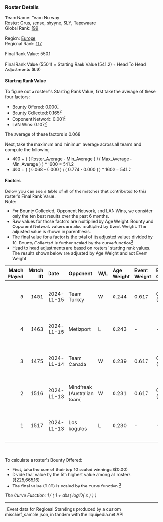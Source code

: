 ### Roster Details<br />
Team Name: Team Norway<br />
Roster: Grus, sense, shyyne, SLY, Tapewaare<br />
Global Rank: [199](../../standings_global_2025_04_07.md)<br />
<br />
Region: [Europe]( ../../standings_europe_2025_04_07.md)<br />
Regional Rank: [117]( ../../standings_europe_2025_04_07.md)<br />
<br />
Final Rank Value:  550.1<br />
<br />
Final Rank Value (550.1) = Starting Rank Value (541.2) + Head To Head Adjustments (8.9)<br />

#### Starting Rank Value<br />
To figure out a rosters's Starting Rank Value, first take the average of these four factors:<br />
- Bounty Offered: 0.000[<sup>1</sup>](#table2)
- Bounty Collected: 0.165[<sup>2</sup>](#table1)
- Opponent Network: 0.001[<sup>2</sup>](#table1)
- LAN Wins: 0.107[<sup>2</sup>](#table1)

The average of these factors is 0.068<br />
<br />
Next, take the maximum and minimum average across all teams and compute the following:<br />
- 400 + ( ( Roster_Average - Min_Average ) / ( Max_Average - Min_Average ) ) * 1600 = 541.2
- 400 + ( ( 0.068 - 0.000 ) / ( 0.774 - 0.000 ) ) * 1600 = 541.2


#### Factors<br />
Below you can see a table of all of the matches that contributed to this roster's Final Rank Value.<br />
Note:<br />

- For Bounty Collected, Opponent Network, and LAN Wins, we consider only the ten best results over the past 6 months.
- Raw values for those factors are multiplied by Age Weight. Bounty and Opponent Network values are also multiplied by Event Weight. The adjusted value is shown in parenthesis.
- The final value for a factor is the total of its adjusted values divided by 10. Bounty Collected is further scaled by the curve function[<sup>3</sup>](#curveFunction)
- Head to head adjustments are based on rosters' starting rank values. The results shown below are adjusted by Age Weight and not Event Weight
<span id="table1"></span><br />


| Match Played | Match ID | Date       | Opponent                    | W/L | Age Weight | Event Weight | Bounty Collected | Opponent Network | LAN Wins  | H2H Adj. | Roster                              |
| -: | -: | :- | :- | :- | :- | :- | :- | :- | :- | -: | :- |
|            5 |     1451 | 2024-11-15 | Team Turkey                 | W   | 0.244      | 0.617        | 0.000 (0.000)    | 0.038 (0.006)    | 1 (0.244) |     4.09 | Grus, sense, shyyne, SLY, Tapewaare |
|            4 |     1463 | 2024-11-15 | Metizport                   | L   | 0.243      | -            | -                | -                | -         |    -0.72 | Grus, sense, shyyne, SLY, Tapewaare |
|            3 |     1475 | 2024-11-14 | Team Canada                 | W   | 0.239      | 0.617        | 0.000 (0.000)    | 0.019 (0.003)    | 1 (0.239) |     2.52 | Grus, sense, shyyne, SLY, Tapewaare |
|            2 |     1516 | 2024-11-13 | Mindfreak (Australian team) | W   | 0.231      | 0.617        | 0.001 (0.000)    | 0.029 (0.004)    | 1 (0.231) |     4.40 | Grus, sense, shyyne, SLY, Tapewaare |
|            1 |     1517 | 2024-11-13 | Los kogutos                 | L   | 0.230      | -            | -                | -                | -         |    -1.41 | Grus, sense, shyyne, SLY, Tapewaare |

<br />
<span id="table2"></span><br />
To calculate a roster's Bounty Offered:<br />

- First, take the sum of their top 10 scaled winnings ($0.00)
- Divide that value by the 5th highest value among all rosters ($225,665.16)
- The final value (0.00) is scaled by the curve function.[<sup>3</sup>](#curveFunction)

<span id="curveFunction"></span>_The Curve Function: 1 / ( 1 + abs( log10( x ) ) )_<br />

---
_Event data for Regional Standings produced by a custom mischief_sample.json, in tandem with the liquipedia.net API<br />
